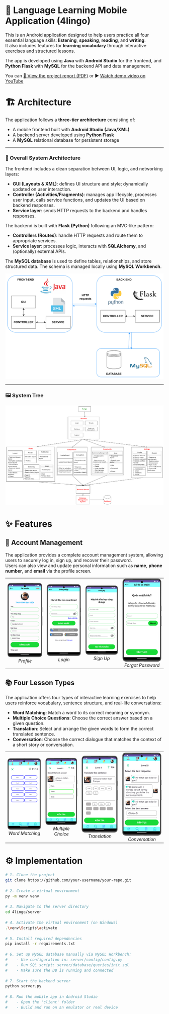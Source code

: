 # 📱 Language Learning Mobile Application (4lingo)

This is an Android application designed to help users practice all four essential language skills: **listening**, **speaking**, **reading**, and **writing**.  
It also includes features for **learning vocabulary** through interactive exercises and structured lessons.

The app is developed using **Java** with **Android Studio** for the frontend, and **Python Flask** with **MySQL** for the backend API and data management.

You can [📄 View the project report (PDF)](report.pdf) or ▶️ [Watch demo video on YouTube](https://youtu.be/ByzojncIdvE?si=ypMQmS76E8vLIM8r)

# 🏗️ Architecture

The application follows a **three-tier architecture** consisting of:

- A mobile frontend built with **Android Studio (Java/XML)**
- A backend server developed using **Python Flask**
- A **MySQL** relational database for persistent storage

---

### 📌 Overall System Architecture

The frontend includes a clean separation between UI, logic, and networking layers:

- **GUI (Layouts & XML)**: defines UI structure and style; dynamically updated on user interaction.
- **Controller (Activities/Fragments)**: manages app lifecycle, processes user input, calls service functions, and updates the UI based on backend responses.
- **Service layer**: sends HTTP requests to the backend and handles responses.

The backend is built with **Flask (Python)** following an MVC-like pattern:

- **Controllers (Routes)**: handle HTTP requests and route them to appropriate services.
- **Service layer**: processes logic, interacts with **SQLAlchemy**, and (optionally) external APIs.

The **MySQL database** is used to define tables, relationships, and store structured data. The schema is managed locally using **MySQL Workbench**.

<p align="center">
  <img src="assets/ArchitectureImages/architecture_new.png" alt="Architecture Diagram" width="700"/>
</p>

---

### 🖼️ System Tree

<p align="center">
  <img src="assets/ArchitectureImages/systemTree_new.png" alt="System Tree" width="700"/>
</p>

# ✨ Features


## 👤 Account Management

The application provides a complete account management system, allowing users to securely log in, sign up, and recover their password.  
Users can also view and update personal information such as **name**, **phone number**, and **email** via the profile screen.

<table>
  <tr>
    <td align="center">
      <img src="assets/FeatureImages/ProfileScreen.png" alt="Profile" width="200"/><br/>
      <em>Profile</em>
    </td>
    <td align="center">
      <img src="assets/FeatureImages/LoginScreen.png" alt="Login" width="200"/><br/>
      <em>Login</em>
    </td>
    <td align="center">
      <img src="assets/FeatureImages/SignupScreen.png" alt="Sign Up" width="200"/><br/>
      <em>Sign Up</em>
    </td>
    <td align="center">
      <img src="assets/FeatureImages/GetPassword.png" alt="Forgot Password" width="200"/><br/>
      <em>Forgot Password</em>
    </td>
  </tr>
</table>

## 📚 Four Lesson Types

The application offers four types of interactive learning exercises to help users reinforce vocabulary, sentence structure, and real-life conversations:

- **Word Matching**: Match a word to its correct meaning or synonym.
- **Multiple Choice Questions**: Choose the correct answer based on a given question.
- **Translation**: Select and arrange the given words to form the correct translated sentence.
- **Conversation**: Choose the correct dialogue that matches the context of a short story or conversation.

<table>
  <tr>
    <td align="center">
      <img src="assets/FeatureImages/WordMatchingExerciseScreen.png" alt="Word Matching" width="200"/><br/>
      <em>Word Matching</em>
    </td>
    <td align="center">
      <img src="assets/FeatureImages/MultipleChoiceQuestion.png" alt="Multiple Choice" width="200"/><br/>
      <em>Multiple Choice</em>
    </td>
    <td align="center">
      <img src="assets/FeatureImages/TranslationExercise.png" alt="Translation" width="200"/><br/>
      <em>Translation</em>
    </td>
    <td align="center">
      <img src="assets/FeatureImages/ConversationExercise.png" alt="Conversation" width="200"/><br/>
      <em>Conversation</em>
    </td>
  </tr>
</table>



# ⚙️ Implementation

```bash
# 1. Clone the project
git clone https://github.com/your-username/your-repo.git

# 2. Create a virtual environment
py -m venv venv

# 3. Navigate to the server directory
cd 4lingo/server

# 4. Activate the virtual environment (on Windows)
.\venv\Scripts\activate

# 5. Install required dependencies
pip install -r requirements.txt

# 6. Set up MySQL database manually via MySQL Workbench:
#    - Use configuration in: server/config/config.py
#    - Run SQL script: server/database/queries/init.sql
#    - Make sure the DB is running and connected

# 7. Start the backend server
python server.py

# 8. Run the mobile app in Android Studio
#    - Open the 'client' folder
#    - Build and run on an emulator or real device
